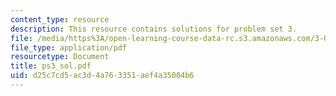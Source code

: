 ```yaml
---
content_type: resource
description: This resource contains solutions for problem set 3.
file: /media/https%3A/open-learning-course-data-rc.s3.amazonaws.com/3-051j-materials-for-biomedical-applications-spring-2006/d25c7cd5ac3d4a763351aef4a35004b6_ps3_sol.pdf
file_type: application/pdf
resourcetype: Document
title: ps3_sol.pdf
uid: d25c7cd5-ac3d-4a76-3351-aef4a35004b6
---
```

